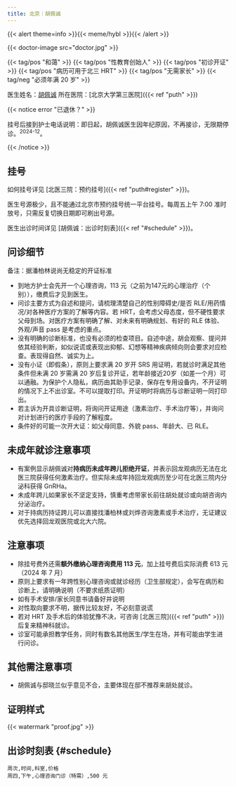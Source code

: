 ```yaml
---
title: 北京｜胡佩诚
---
```


{{< alert theme=info >}}{{< meme/hybl >}}{{< /alert >}}

{{< doctor-image src="doctor.jpg" >}}

{{< tag/pos "和蔼" >}} {{< tag/pos "性教育创始人" >}}
{{< tag/pos "初诊开证" >}} {{< tag/pos "病历可用于北三 HRT" >}}
{{< tag/pos "无需家长" >}} {{< tag/neg "必须年满 20 岁" >}}

医生姓名：[胡佩诚](https://www.haodf.com/doctor/12034.html)
所在医院：[北京大学第三医院]({{< ref "puth" >}})

{{< notice error "已退休？" >}}

挂号后接到护士电话说明：即日起，胡佩诚医生因年纪原因，不再接诊，无限期停诊。<sup>2024-12</sup>。

{{< /notice >}}

## 挂号

如何挂号详见 [北医三院：预约挂号]({{< ref "puth#register" >}})。

医生号源极少，且不能通过北京市预约挂号统一平台挂号。每周五上午 7:00 准时放号，只需反复切换日期即可刷出号源。

医生出诊时间详见 [胡佩诚：出诊时刻表]({{< ref "#schedule" >}})。

## 问诊细节

备注：据潘柏林说尚无稳定的开证标准

- 到地方护士会先开一个心理咨询，113 元（之前为147元的心理治疗（个别）），缴费后才见到医生。
- 问诊主要方式为自述和提问，请梳理清楚自己的性别障碍史/是否 RLE/用药情况/对各种医疗方案的了解等内容。若 HRT，会考虑父母态度，但不硬性要求父母到场。对医疗方案有明确了解、对未来有明确规划、有好的 RLE 体验、外观/声音 pass 是考虑的重点。
- 没有明确的诊断标准，也没有必须的检查项目。自述中途，胡会观察、提问并依其经验判断，如似说谎或表现出抑郁、幻想等精神疾病倾向则会要求对应检查。表现得自然、诚实为上。
- 没有小证（即假条），原则上要求满 20 岁开 SRS 用证明，若就诊时满足其他条件但未满 20 岁需满 20 岁后复诊开证，若年龄接近20岁（如差一个月）可以通融。为保护个人隐私，病历由其助手记录，保存在专用设备内，不开证明的情况下上不出诊室。不可以提取打印。开证明时将病历与诊断证明一同打印出。
- 若主诉为开具诊断证明，将询问开证用途（激素治疗、手术治疗等），并询问对计划进行的医疗手段的了解程度。
- 条件好的可能一次开大证：如父母同意、外貌 pass、年龄大、已 RLE。

## 未成年就诊注意事项

- 有案例显示胡佩诚对**持病历未成年跨儿拒绝开证**，并表示回龙观病历无法在北医三院获得任何激素治疗。但实际未成年持回龙观病历至少可在北医三院内分泌科获得 GnRHa。
- 未成年跨儿如果家长不坚定支持，慎重考虑带家长前往胡处就诊或向胡咨询内分泌治疗。
- 对于持病历持证跨儿可以直接找潘柏林或刘烨咨询激素或手术治疗，无证建议优先选择回龙观医院或北大六院。

## 注意事项

- 除挂号费外还需**额外缴纳心理咨询费用 113 元**，加上挂号费后实际消费 613 元（2024 年 7 月）
- 原则上要求有一年跨性别心理咨询或就诊经历（卫生部规定），会写在病历和诊断上，请明确说明（不要求纸质证明）
- 如有手术安排/家长同意书请备好并说明
- 对性取向要求不明，据传比较友好，不必刻意说谎
- 若对 HRT 及手术后的体验犹豫不决，可咨询 [北医三院]({{< ref "puth" >}}) 后复来精神科就诊。
- 诊室可能承担教学任务，同时有数名其他医生/学生在场，并有可能由学生进行问诊。

## 其他需注意事项

- 胡佩诚与邸晓兰似乎意见不合，主要体现在邸不推荐来胡处就诊。

## 证明样式

{{< watermark "proof.jpg" >}}

## 出诊时刻表 {#schedule}

```csv
周次,时间,科室,价格
周四,下午,心理咨询门诊（特需）,500 元
```
